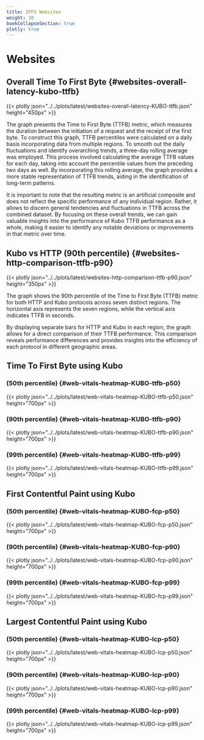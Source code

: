 ```yaml
---
title: IPFS Websites
weight: 30
bookCollapseSection: true
plotly: true
---
```


# Websites

## Overall Time To First Byte {#websites-overall-latency-kubo-ttfb}

{{< plotly json="../../plots/latest/websites-overall-latency-KUBO-ttfb.json" height="450px" >}}

The graph presents the Time to First Byte (TTFB) metric, which measures the
duration between the initiation of a request and the receipt of the first byte.
To construct this graph, TTFB percentiles were calculated on a daily basis
incorporating data from multiple regions. To smooth out the daily fluctuations
and identify overarching trends, a three-day rolling average was employed. This process
involved calculating the average TTFB values for each day, taking into account
the percentile values from the preceding two days as well. By incorporating this rolling
average, the graph provides a more stable representation of TTFB trends, aiding in the
identification of long-term patterns.

It is important to note that the resulting metric is an artificial composite
and does not reflect the specific performance of any individual region. Rather,
it allows to discern general tendencies and fluctuations in TTFB across the
combined dataset. By focusing on these overall trends, we can gain valuable
insights into the performance of Kubo TTFB performance as a whole, making it easier to
identify any notable deviations or improvements in that metric over time.

## Kubo vs HTTP (90th percentile) {#websites-http-comparison-ttfb-p90}

{{< plotly json="../../plots/latest/websites-http-comparison-ttfb-p90.json" height="350px" >}}

The graph shows the 90th percentile of the Time to First Byte (TTFB) metric for
both HTTP and Kubo protocols across seven distinct regions. The horizontal axis
represents the seven regions, while the vertical axis indicates TTFB in seconds.

By displaying separate bars for HTTP and Kubo in each region, the graph allows
for a direct comparison of their TTFB performance. This comparison reveals
performance differences and provides insights into the efficiency of each
protocol in different geographic areas.

## Time To First Byte using Kubo

### (50th percentile) {#web-vitals-heatmap-KUBO-ttfb-p50}

{{< plotly json="../../plots/latest/web-vitals-heatmap-KUBO-ttfb-p50.json" height="700px" >}}

### (90th percentile) {#web-vitals-heatmap-KUBO-ttfb-p90}

{{< plotly json="../../plots/latest/web-vitals-heatmap-KUBO-ttfb-p90.json" height="700px" >}}

### (99th percentile) {#web-vitals-heatmap-KUBO-ttfb-p99}

{{< plotly json="../../plots/latest/web-vitals-heatmap-KUBO-ttfb-p99.json" height="700px" >}}

## First Contentful Paint using Kubo

### (50th percentile) {#web-vitals-heatmap-KUBO-fcp-p50}

{{< plotly json="../../plots/latest/web-vitals-heatmap-KUBO-fcp-p50.json" height="700px" >}}

### (90th percentile) {#web-vitals-heatmap-KUBO-fcp-p90}

{{< plotly json="../../plots/latest/web-vitals-heatmap-KUBO-fcp-p90.json" height="700px" >}}

### (99th percentile) {#web-vitals-heatmap-KUBO-fcp-p99}

{{< plotly json="../../plots/latest/web-vitals-heatmap-KUBO-fcp-p99.json" height="700px" >}}

## Largest Contentful Paint using Kubo

### (50th percentile) {#web-vitals-heatmap-KUBO-lcp-p50}

{{< plotly json="../../plots/latest/web-vitals-heatmap-KUBO-lcp-p50.json" height="700px" >}}

### (90th percentile) {#web-vitals-heatmap-KUBO-lcp-p90}

{{< plotly json="../../plots/latest/web-vitals-heatmap-KUBO-lcp-p90.json" height="700px" >}}

### (99th percentile) {#web-vitals-heatmap-KUBO-lcp-p99}

{{< plotly json="../../plots/latest/web-vitals-heatmap-KUBO-lcp-p99.json" height="700px" >}}